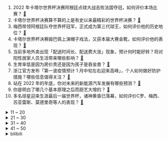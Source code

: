 1. 2022 年卡塔尔世界杯决赛阿根廷点球大战击败法国夺冠，如何评价本场比赛？ [:link:](https://www.zhihu.com/question/573009091)
2. 卡塔尔世界杯决赛算不算的上是有史以来最精彩的世界杯决赛？ [:link:](https://www.zhihu.com/question/573022232)
3. 梅西带领阿根廷队夺世界杯冠军，正式成为第三代球王，如何评价他的历史地位？ [:link:](https://www.zhihu.com/question/573022646)
4. 卡塔尔世界杯决赛姆巴佩上演帽子戏法，又获本届大赛金靴，如何评价他的表现？ [:link:](https://www.zhihu.com/question/570928725)
5. 当前多地外卖出现「配送时间长、配送费大涨」现象，预计何时能好转？将对阳性居家人员生活带来哪些影响？ [:link:](https://www.zhihu.com/question/572489441)
6. 生育率低是因为房价贵还是因为孩子是吞金兽？ [:link:](https://www.zhihu.com/question/572135863)
7. 浙江官方发布「第一波疫情预计 1 月中旬左右迎来高峰」，个人如何做好防护措施？哪些信息值得关注？ [:link:](https://www.zhihu.com/question/572978003)
8. 站在 2022 年的年底，你对未来的新能源汽车发展有哪些预测？ [:link:](https://www.zhihu.com/question/572311152)
9. 你是明白了哪几个基本原理之后而厨艺大增的？ [:link:](https://www.zhihu.com/question/21696230)
10. 多名球星迎来生涯最后一届世界杯，诸神黄昏已落幕，如何评价C罗、梅西、苏亚雷斯、莫德里奇等人的表现？ [:link:](https://www.zhihu.com/question/572948417)
<details>
<summary>11 ~ 20</summary>

11. 米卢评价世界杯扩军称「国足想进世界杯，得扩充至 200 支队伍」，如何看待这种说法？ [:link:](https://www.zhihu.com/question/572975022)
12. 新冠印度仿制药被卖到一盒上千元，印度仿制药的技术含量如何？印度医药行业发达吗? [:link:](https://www.zhihu.com/question/572478168)
13. 苹果推出的无边记（Apple Freeform）软件上手体验怎么样？ [:link:](https://www.zhihu.com/question/562737126)
14. 新冠病毒在喷洒酒精后多久失活? [:link:](https://www.zhihu.com/question/572328792)
15. 女子炖汤忘计时「一锅骨头成骨灰」，预防厨房火灾需要注意什么？你有哪些安全疏忽后怕的经历？ [:link:](https://www.zhihu.com/question/572315541)
16. 黄健翔称「23 岁姆巴佩，每场只跑八千米，5 场做了 1 个防守动作」，姆巴佩真是一点不参与防守吗？ [:link:](https://www.zhihu.com/question/572932900)
17. 马斯克被曝希望以收购价出售推特股权，因推特正面临严峻的财务压力，如何看待此事？ [:link:](https://www.zhihu.com/question/572825529)
18. KN95 口罩 9 天涨价六倍，各地纷纷出台平抑措施，如何看待「疯狂的口罩」卷土重来？ [:link:](https://www.zhihu.com/question/572969011)
19. 怀孕 27 周女子分享阳了后体验引关注，孕期感染新冠会影响宝宝健康吗？恢复后新生儿是否会有抗体？ [:link:](https://www.zhihu.com/question/571867380)
20. 台积电总裁魏哲家首度回应赴日设厂「策略性支援大客户」，对此你怎么看？ [:link:](https://www.zhihu.com/question/572982380)
</details>
<details>
<summary>21 ~ 30</summary>

21. 卡塔尔世界杯决赛迪马利亚倒地被吹罚点球，这次判罚准确吗？ [:link:](https://www.zhihu.com/question/573018653)
22. 李毅称「我们那时候跟日本、韩国踢的时候，还能赢他们」，国足当时水平如何？为什么和日韩的差距被拉开了？ [:link:](https://www.zhihu.com/question/572920391)
23. 世界杯决赛罚点球的球员压力有多大？ [:link:](https://www.zhihu.com/question/40870210)
24. 七圣召唤是如何拿到那么多人的肖像权和情报的？ [:link:](https://www.zhihu.com/question/572604956)
25. 美消息爆料「美曾试图阻止乌方刺杀俄军总参谋长」，乌官员证实，这透露了哪些信息？ [:link:](https://www.zhihu.com/question/572961904)
26. 有什么相见恨晚的英语听力练习方法？ [:link:](https://www.zhihu.com/question/22378218)
27. 14 年世界杯和 22 年世界杯的阿根廷哪一支更强？ [:link:](https://www.zhihu.com/question/558440333)
28. 如何评价《财阀家的小儿子》第 13 集？ [:link:](https://www.zhihu.com/question/572930317)
29. 如果你穿进了乙女游戏，你会怎么办？ [:link:](https://www.zhihu.com/question/511876153)
30. ARC 7显卡玩游戏靠谱不？偶尔也会剪视频玩，是不是可以入? [:link:](https://www.zhihu.com/question/569985186)
</details>
<details>
<summary>31 ~ 40</summary>

31. 哪些数学书让你相见恨晚？ [:link:](https://www.zhihu.com/question/366915371)
32. 想买辆安全性好的车，可以参考中保研的碰撞测试成绩吗？ [:link:](https://www.zhihu.com/question/572993245)
33. 去黑山共和国旅游是一种怎样的体验？ [:link:](https://www.zhihu.com/question/35299000)
34. 《一年一度喜剧大赛》第二季完结，你最喜欢这季的哪些作品？ [:link:](https://www.zhihu.com/question/572910937)
35. 摄影领域，有哪些每个爱好者都应该知道的不成文规则？ [:link:](https://www.zhihu.com/question/567245875)
36. 证监会回应中美审计监管合作进展情况，美方通过中方监管部门获取审计底稿等文件，哪些信息值得关注？ [:link:](https://www.zhihu.com/question/572657452)
37. 杜金称「俄乌战争是多极世界秩序和单极世界秩序之间的斗争」，「若俄罗斯没有赢，世界会毁灭」，如何解读？ [:link:](https://www.zhihu.com/question/572904522)
38. 物理学四大神兽是什么？如何看待各神兽背后的哲理？ [:link:](https://www.zhihu.com/question/54842159)
39. 哪一刻，你忽然感受到了一个小孩子的孤独？ [:link:](https://www.zhihu.com/question/328857889)
40. 如何评价 ICPC 2022 南京站? [:link:](https://www.zhihu.com/question/572113636)
</details>
<details>
<summary>41 ~ 50</summary>

41. 如果俄罗斯容忍乌克兰加入北约，不干涉，以后会出现什么后果？ [:link:](https://www.zhihu.com/question/568520413)
42. 网友热议「幻阳症」，心理专家称对未知情况焦虑是正常反应，反映出什么问题？面临感染的可能性如何缓解焦虑？ [:link:](https://www.zhihu.com/question/572905279)
43. 感染新冠病毒后，怎么样才算康复？痊愈后还会重复感染吗？还需不需要戴口罩？ [:link:](https://www.zhihu.com/question/572948677)
44. 梅西接受采访时表示自己不会退出阿根廷国家队，你对他未来在国家队的表现有何期待？ [:link:](https://www.zhihu.com/question/573024767)
45. 多地医院报告医护「减员严重」，具体情况如何？该如何解决？医护人员怎样做好个人防护？ [:link:](https://www.zhihu.com/question/572982076)
46. 我国是全球最大原料药生产国，为什么布洛芬仍「供不应求」？药企产能主要受哪些因素影响？ [:link:](https://www.zhihu.com/question/572997237)
47. 辉瑞新冠治疗药物有特定适应症，我国监管政策没有「特效药」概念，如何从市场监管角度解读？ [:link:](https://www.zhihu.com/question/572866813)
48. 梅西 5 次参加世界杯，成为史上出场次数、出场时间最多的球员，如何评价梅西在世界杯赛场的表现？ [:link:](https://www.zhihu.com/question/573023176)
49. 古埃及两河历史那么悠久，文化底蕴这么深厚，为什么现在埃及人伊拉克人却更认同自己是阿拉伯人？ [:link:](https://www.zhihu.com/question/571263494)
50. 查理·芒格的100个思维模型具体是什么？ [:link:](https://www.zhihu.com/question/29365879)
</details><details>
<summary>bilibili</summary>

1. 给这支足球队送完外卖，我崩溃了。 [:link:](//www.bilibili.com/video/BV1JV4y1A7NZ)
2. 吃了这块“来路不明”的牛肉，我感觉我被梅西骗了【凭啥这么贵48-El Bodegon】 [:link:](//www.bilibili.com/video/BV1F44y1Z71q)
3. 羊村（4） [:link:](//www.bilibili.com/video/BV1NG4y1J7wL)
4. 爆炸了！这期真的爆炸了！！！ [:link:](//www.bilibili.com/video/BV1gG4y1g7f7)
5. 为什么我们的三观这么正？原来以前从广告就开始熏陶了！ [:link:](//www.bilibili.com/video/BV1pA41197Ja)
6. 密室员工:“听说你不害怕” [:link:](//www.bilibili.com/video/BV1ne4y1M7Yh)
7. bobo最洋气｜世界杯球星合辑-梅西&内马尔 [:link:](//www.bilibili.com/video/BV13K411z7gb)
8. 博士生5千元造了辆8轮的士 儿子们再也不怕迟到了 [:link:](//www.bilibili.com/video/BV1W14y1N7Jh)
9. 【亮记生物鉴定】网络热传生物鉴定45 [:link:](//www.bilibili.com/video/BV1yV4y1A79U)
10. 终了！荡气回肠！水浒传结局好在哪儿？《水浒传》P50 [:link:](//www.bilibili.com/video/BV1e24y1D7qt)
<details>
<summary>11 ~ 20</summary>

11. 【时代少年团】《光环中的少年——“象限”》（下） [:link:](//www.bilibili.com/video/BV18K411r78s)
12. b 站 热 度 年 度 总 结 ☆【禁止套娃2022】 [:link:](//www.bilibili.com/video/BV1BD4y187x6)
13. 一颗茶叶蛋敢卖3000块？这难道是仙丹？ [:link:](//www.bilibili.com/video/BV1rv4y1Q7mW)
14. 中国民族服装，气势不能输 [:link:](//www.bilibili.com/video/BV14W4y1u7bP)
15. 短短10分钟，我的女神抓马了一生！ [:link:](//www.bilibili.com/video/BV1jK411r7xo)
16. 人生如戏，戏如人生！ [:link:](//www.bilibili.com/video/BV1tv4y197P5)
17. 是不是社恐当了老师也会变成社牛？ [:link:](//www.bilibili.com/video/BV1mM411U7C3)
18. 世界神话地图，看看除了中国龙，你还认识多少传说生物？ [:link:](//www.bilibili.com/video/BV1SR4y1y7Kf)
19. 【warma】我尝试学习交朋友 [:link:](//www.bilibili.com/video/BV1nG411P7hf)
20. “你睡不着，因为周围有怪物在游荡。”【我的世界/怪物全员手书】 [:link:](//www.bilibili.com/video/BV1BP4y1D763)
</details>
<details>
<summary>21 ~ 30</summary>

21. 当我坐不同交通工具时 我在想什么 [:link:](//www.bilibili.com/video/BV1WV4y1A7JL)
22. NCT DREAM《Candy》MV [:link:](//www.bilibili.com/video/BV1w44y1Z7Dm)
23. 随机抓up主来玩游戏，你猜有谁？ [:link:](//www.bilibili.com/video/BV1Ee4y1K7Vm)
24. 情感问题大pk，太震撼了！！（究极烧脑） [:link:](//www.bilibili.com/video/BV1qG411P7oK)
25. 小智走了....我看不懂也绷不住了... [:link:](//www.bilibili.com/video/BV1B8411p7Bi)
26. （这也能解说？！）印尼功夫足球！阿根廷法国也就图一乐 [:link:](//www.bilibili.com/video/BV1A44y1Z7np)
27. 冒牌货？卡塔尔小王子火了，让我们来研究一下他的身世 [:link:](//www.bilibili.com/video/BV1f24y1S7sN)
28. 怎么这么可爱呀，搞笑卷猫 [:link:](//www.bilibili.com/video/BV1DP4y1q7Hz)
29. 在欧洲农村吃席，猪血肠炖酸菜堪比东北杀猪菜，村民邀我现场尬舞 [:link:](//www.bilibili.com/video/BV188411p7HM)
30. 整蛊！假装给女友买东西时出车祸骨折？再不小心尿在轮椅上…她会心疼吗？ [:link:](//www.bilibili.com/video/BV18K411z7EQ)
</details>
<details>
<summary>31 ~ 40</summary>

31. 房车自驾遇树林着火！火势越来越大赶紧报警了【VanLIfe】 [:link:](//www.bilibili.com/video/BV1NR4y1k71a)
32. 用泽野弘之打开《只因你太美》，燃到发烧！【钢琴】 [:link:](//www.bilibili.com/video/BV1QA41197Fk)
33. 贵  阳  黑  帮 [:link:](//www.bilibili.com/video/BV1Mv4y19771)
34. 重新认识一下，我叫刻晴，不是花瓶！ [:link:](//www.bilibili.com/video/BV138411p7nA)
35. 硬核演唱！《骑在银龙的背上》“来！起飞吧” [:link:](//www.bilibili.com/video/BV1514y1N7jP)
36. 【战双帕弥什】新版本「凛桎鸣渊」PV公开 | 霜雪掩迹，囚锁缚影 [:link:](//www.bilibili.com/video/BV1f8411H77k)
37. 【原神手书】流浪者「释 迦 殿 下」 [:link:](//www.bilibili.com/video/BV1De411w7oh)
38. 为千万ikun构建理论和实践体系，他如何让坤流重返巅峰？【ikun人物志：汤姆老师】 [:link:](//www.bilibili.com/video/BV13g411E7Ur)
39. 杭州港式自助餐，仨战士虾饺狂炫十几笼！ [:link:](//www.bilibili.com/video/BV1F8411p7rP)
40. 我的身体有多神奇！？？ [:link:](//www.bilibili.com/video/BV1Lg411E7Tp)
</details>
<details>
<summary>41 ~ 50</summary>

41. 对话卡梅隆，《阿凡达2》担得起“救市之作”的名号吗？ [:link:](//www.bilibili.com/video/BV1q24y1D7RE)
42. 小傲秘制小蒸菜!不油不腻真不赖! [:link:](//www.bilibili.com/video/BV1D8411p7QX)
43. 90%的顾客一结账就后悔！亲身体验卡塔尔黄金牛排 [:link:](//www.bilibili.com/video/BV1bv4y197u6)
44. 国王当众灌肠、贵妇头顶养蛆，欧洲最想删掉的肮脏历史是什么样的？ [:link:](//www.bilibili.com/video/BV1xv4y1972f)
45. 破记录的蟹王蟹后，一只一斤多，掀开蟹盖的那一刻我破防了 [:link:](//www.bilibili.com/video/BV1sM411U7wK)
46. 雨 林 神 兽 [:link:](//www.bilibili.com/video/BV1T8411p7zY)
47. 我们可能要告别配音了 [:link:](//www.bilibili.com/video/BV1ZR4y1r7t1)
48. 【鉴定热门】学习辛某飞谣言式科普的网红不断出现！他们居然开始嫌弃我国苹果产量太多了？ [:link:](//www.bilibili.com/video/BV1cV4y1A7ag)
49. 【纯黑】《战神：诸神黄昏》战神难度无伤攻略解说 第七期 [:link:](//www.bilibili.com/video/BV1nG4y1g7v9)
50. 【散人】国产校园恐怖《黑羊》 学校里的秘密（已更新至P5） [:link:](//www.bilibili.com/video/BV1se411w7fr)
</details>
<details>
<summary>51 ~ 60</summary>

51. 你管这叫火腿肠？！！！ [:link:](//www.bilibili.com/video/BV1MG411K74z)
52. KFC新品“意面厚牛堡”，这也太厚了吧！！？ [:link:](//www.bilibili.com/video/BV1N14y1K7B3)
53. 我们为了致敬《三体》，制作了一个全景视频 [:link:](//www.bilibili.com/video/BV1x14y1N7yq)
54. 就是这个让我历劫的蛋糕，奶奶要把我轰出去，但是它真的很完美，哈哈哈哈 [:link:](//www.bilibili.com/video/BV1C44y1U77d)
55. 徐峥新片《射门》，拍了一种很新的“职业”足球赛 [:link:](//www.bilibili.com/video/BV1XG411K75G)
56. 【花小烙】古人晚上为什么要打更？ [:link:](//www.bilibili.com/video/BV1i14y1N7Hs)
57. 我把MC下界的生物全收容了！ [:link:](//www.bilibili.com/video/BV1xe411w74A)
58. 学会了这套布洛芬操，再也不怕新冠了 [:link:](//www.bilibili.com/video/BV1f14y1N7F5)
59. 【怒九】艺术就是_ _！来看赛博画画！ [:link:](//www.bilibili.com/video/BV1Tv4y197Lh)
60. 深圳.言盐西餐厅  厨子探店¥475？ [:link:](//www.bilibili.com/video/BV1HA41197Gy)
</details>
<details>
<summary>61 ~ 70</summary>

61. 《原神》流浪者手书「彷徨在那无可奈何的夜」 [:link:](//www.bilibili.com/video/BV1TP4y1Q72x)
62. 钢化膜口感的脆皮炸鸡腿 你吃过没！ [:link:](//www.bilibili.com/video/BV1JA411R7vg)
63. 芬兰表妹一家血战全牛宴被吓到目瞪口呆！疯狂炫饭全吃光！结婚13周年中芬夫妻狂吐槽爆猛料！笑不活了！ [:link:](//www.bilibili.com/video/BV1z24y1D7qg)
64. 骑行去漠河，河流冰封天寒地冻，找到一个废弃房子还有炕睡太棒了 [:link:](//www.bilibili.com/video/BV1He4y1M7c3)
65. 3分钟教会奶茶店90%的奶茶... [:link:](//www.bilibili.com/video/BV11D4y187dN)
66. 世界上最赚钱的公司，其实不是你想的那几家 [:link:](//www.bilibili.com/video/BV1MM411S7uK)
67. 帮我看看这游戏是崩坏3还是原神？ [:link:](//www.bilibili.com/video/BV1N84y1b7Nt)
68. 张元英+申有娜+赵美延 2022歌谣大祝祭高清舞台 [:link:](//www.bilibili.com/video/BV1N84y1b7vT)
69. “通透” [:link:](//www.bilibili.com/video/BV16D4y187tB)
70. Tvb戏骨整顿内娱，小生小花吓到结巴！爆笑解说《无限超越班》1 [:link:](//www.bilibili.com/video/BV1XG4y1E7PU)
</details>
<details>
<summary>71 ~ 80</summary>

71. 像你这样的猫猫生来就是要被我吃掉的！！ [:link:](//www.bilibili.com/video/BV1Y44y1U72F)
72. 《崩坏3》动画短片「一种很新的甲方」（ ᗜ ‸ ᗜ ） [:link:](//www.bilibili.com/video/BV1tA41197KM)
73. 阳了以后不要做这件事，会导致免疫力下降，病情反复 [:link:](//www.bilibili.com/video/BV1rP4y1D7Ez)
74. 淡嘴哥断更三个月啥情况？当志愿者一切安好，第一顿必须过油肉拌面安排 [:link:](//www.bilibili.com/video/BV1kA411Q7BC)
75. 这一次和卡卡0距离！原想和他一起喊退钱的 [:link:](//www.bilibili.com/video/BV18d4y1v7UC)
76. 奶茶店工伤：1年胖40斤 [:link:](//www.bilibili.com/video/BV1sA41197kE)
77. 艾  尔  登  神  王#7 [:link:](//www.bilibili.com/video/BV1v14y1A7wW)
78. up主重置僵尸危机3?!不但成了开放世界还... [:link:](//www.bilibili.com/video/BV1JG411P7wN)
79. “从放羊娃到国家队队长，37岁的他全场打满120分钟！” [:link:](//www.bilibili.com/video/BV1MA41197qw)
80. 【罗翔】即便朝生暮死，也要衣裳楚楚 [:link:](//www.bilibili.com/video/BV1hM41127bq)
</details>
<details>
<summary>81 ~ 90</summary>

81. 感动哭了，女朋友总是把最好的留给我！ [:link:](//www.bilibili.com/video/BV1y84y1x7Wb)
82. “免疫系统：这么多年了 老子终于打到高端局了！” [:link:](//www.bilibili.com/video/BV1ud4y1v7S2)
83. 当我们变成了「吸铁石」？！ [:link:](//www.bilibili.com/video/BV1UG4y1u7vH)
84. 康帅傅：懂不懂什么叫封面仅供参考啊？ [:link:](//www.bilibili.com/video/BV1SA41197Yv)
85. 如果早知道做鬼畜也会被… [:link:](//www.bilibili.com/video/BV1m24y1D7GY)
86. 《钢岚》首曝PV公布 - “那就地狱中见了，老朋友” [:link:](//www.bilibili.com/video/BV1iV4y1w7AL)
87. 爆改30万，我的86要干翻911！ [:link:](//www.bilibili.com/video/BV1p84y1b753)
88. ⚡实 验 逝 不 妙 曲⚡ [:link:](//www.bilibili.com/video/BV1C44y1U7Nb)
89. 3元的自热盒饭，你敢吃吗？里面都是些什么东西？ [:link:](//www.bilibili.com/video/BV1A44y1U7t4)
90. 当我爸第一次在路上偶遇我和追我的男生 [:link:](//www.bilibili.com/video/BV1hd4y1Y7JS)
</details>
<details>
<summary>91 ~ 100</summary>

91. 《新概念颁奖》 [:link:](//www.bilibili.com/video/BV1DM411U7Kq)
92. 当我生病时 [:link:](//www.bilibili.com/video/BV1vG411K7vq)
93. 终焉降临？完结倒计时！带你看崩坏3终章到底演了啥！「崩坏3剧情讲堂#13」 [:link:](//www.bilibili.com/video/BV1vV4y1c7mV)
94. 这个房子我奋斗一辈子都未必能买得起！ [:link:](//www.bilibili.com/video/BV1UG4y1E75Q)
95. 这辆火车太可怕了！蜘蛛和火车的结合体？查尔斯小火车 [:link:](//www.bilibili.com/video/BV1HW4y1u7R3)
96. 《阿凡达2：B站特供版》 [:link:](//www.bilibili.com/video/BV1T44y1Z7QT)
97. 过年买给侄子的加减法印章，侄子收到后一定很开心吧！ [:link:](//www.bilibili.com/video/BV1ne411A7rL)
98. 糖画转盘转到了龙 师傅比我还高兴 ！画的太神气了！ [:link:](//www.bilibili.com/video/BV1o84y1t7mY)
99. 病毒给我家留下的天选做饭喵？（赠送可口妹咪 [:link:](//www.bilibili.com/video/BV14d4y1v731)
100. 典 藏 版 皮 肤 [:link:](//www.bilibili.com/video/BV14g411E74D)
</details></details>